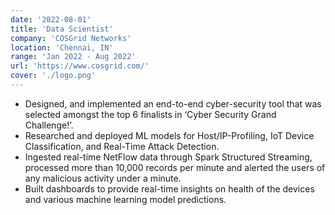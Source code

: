 ```yaml
---
date: '2022-08-01'
title: 'Data Scientist'
company: 'COSGrid Networks'
location: 'Chennai, IN'
range: 'Jan 2022 - Aug 2022'
url: 'https://www.cosgrid.com/'
cover: './logo.png'
---
```


-	Designed, and implemented an end-to-end cyber-security tool that was selected amongst the top 6 finalists in ‘Cyber Security Grand Challenge!’.
-	Researched and deployed ML models for Host/IP-Profiling, IoT Device Classification, and Real-Time Attack Detection.
-	Ingested real-time NetFlow data through Spark Structured Streaming, processed more than 10,000 records per minute and alerted the users of any malicious activity under a minute.
-	Built dashboards to provide real-time insights on health of the devices and various machine learning model predictions.
